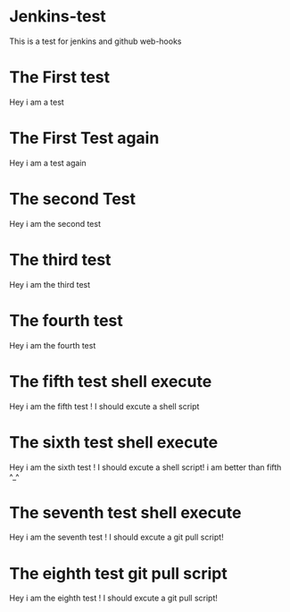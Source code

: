 # Jenkins-test
This is a test for jenkins and github web-hooks

# The First test
Hey i am a test

# The First Test again
Hey i am a test again

# The second Test

Hey i am the second test

# The third test

Hey i am the third test

# The fourth test

Hey i am the fourth test

# The fifth test shell execute

Hey i am the fifth test ! I should excute a shell script

# The sixth test shell execute

Hey i am the sixth test ! I should excute a shell script! i am better than fifth ^_^

# The seventh test shell execute

Hey i am the seventh test ! I should excute a git pull script!

# The eighth test git pull script

Hey i am the eighth test ! I should excute a git pull script!
